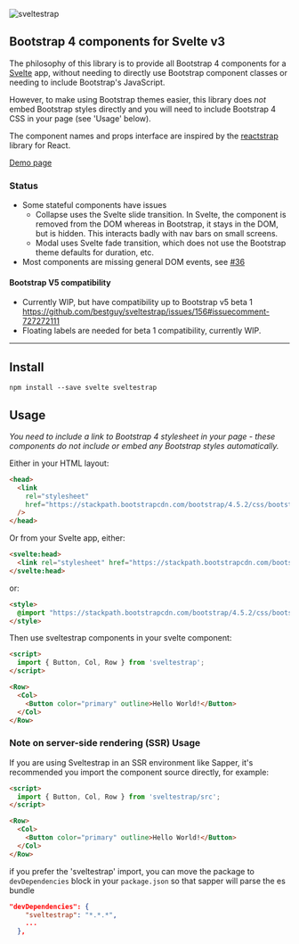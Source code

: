 ![sveltestrap](./logo.svg)

## Bootstrap 4 components for Svelte v3

The philosophy of this library is to provide all Bootstrap 4 components for a [Svelte](https://svelte.dev) app, without needing to directly use Bootstrap component classes or needing to include Bootstrap's JavaScript.

However, to make using Bootstrap themes easier, this library does _not_ embed Bootstrap styles directly and you will need to include Bootstrap 4 CSS in your page  (see 'Usage' below).

The component names and props interface are inspired by the [reactstrap](https://reactstrap.github.io) library for React.

[Demo page](https://sveltestrap.js.org/)

### Status

- Some stateful components have issues
  - Collapse uses the Svelte slide transition. In Svelte, the component is removed from the DOM whereas in Bootstrap, it stays in the DOM, but is hidden. This interacts badly with nav bars on small screens.
  - Modal uses Svelte fade transition, which does not use the Bootstrap theme defaults for duration, etc.
- Most components are missing general DOM events, see [#36](https://github.com/bestguy/sveltestrap/issues/36)

#### Bootstrap V5 compatibility

- Currently WIP, but have compatibility up to Bootstrap v5 beta 1
https://github.com/bestguy/sveltestrap/issues/156#issuecomment-727272111
- Floating labels are needed for beta 1 compatibility, currently WIP.

---

## Install

`npm install --save svelte sveltestrap`

## Usage

_You need to include a link to Bootstrap 4 stylesheet in your page - these components do not include or embed any Bootstrap styles automatically._

Either in your HTML layout:

```html
<head>
  <link
    rel="stylesheet"
    href="https://stackpath.bootstrapcdn.com/bootstrap/4.5.2/css/bootstrap.min.css"
  />
</head>
```

Or from your Svelte app, either:

```html
<svelte:head>
  <link rel="stylesheet" href="https://stackpath.bootstrapcdn.com/bootstrap/4.5.2/css/bootstrap.min.css">
</svelte:head>
```

or:

```html
<style>
  @import "https://stackpath.bootstrapcdn.com/bootstrap/4.5.2/css/bootstrap.min.css";
</style>
```

Then use sveltestrap components in your svelte component:

```html
<script>
  import { Button, Col, Row } from 'sveltestrap';
</script>

<Row>
  <Col>
    <Button color="primary" outline>Hello World!</Button>
  </Col>
</Row>
```

### Note on server-side rendering (SSR) Usage

If you are using Sveltestrap in an SSR environment like Sapper,
it's recommended you import the component source directly, for example:

```html
<script>
  import { Button, Col, Row } from 'sveltestrap/src';
</script>

<Row>
  <Col>
    <Button color="primary" outline>Hello World!</Button>
  </Col>
</Row>
```

if you prefer the 'sveltestrap' import, you can move the package to `devDependencies` block in your `package.json` so that sapper will parse the es bundle

```json
"devDependencies": {
    "sveltestrap": "*.*.*",
    ...
  },
```
